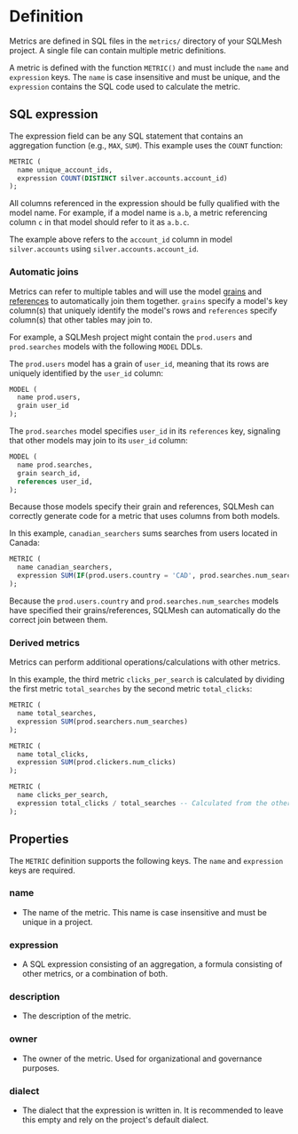 # Definition

Metrics are defined in SQL files in the `metrics/` directory of your SQLMesh project. A single file can contain multiple metric definitions.

A metric is defined with the function `METRIC()` and must include the `name` and `expression` keys. The `name` is case insensitive and must be unique, and the `expression` contains the SQL code used to calculate the metric.

## SQL expression
The expression field can be any SQL statement that contains an aggregation function (e.g., `MAX`, `SUM`). This example uses the `COUNT` function:

```sql linenums="1"
METRIC (
  name unique_account_ids,
  expression COUNT(DISTINCT silver.accounts.account_id)
);
```

All columns referenced in the expression should be fully qualified with the model name. For example, if a model name is `a.b`, a metric referencing column `c` in that model should refer to it as `a.b.c`.

The example above refers to the `account_id` column in model `silver.accounts` using `silver.accounts.account_id`.

### Automatic joins
Metrics can refer to multiple tables and will use the model [grains](../models/overview.md#grain) and [references](../models/overview.md#references) to automatically join them together. `grains` specify a model's key column(s) that uniquely identify the model's rows and `references` specify column(s) that other tables may join to.

For example, a SQLMesh project might contain the `prod.users` and `prod.searches` models with the following `MODEL` DDLs.

The `prod.users` model has a grain of `user_id`, meaning that its rows are uniquely identified by the `user_id` column:

```sql linenums="1"
MODEL (
  name prod.users,
  grain user_id
);
```

The `prod.searches` model specifies `user_id` in its `references` key, signaling that other models may join to its `user_id` column:

```sql linenums="1"
MODEL (
  name prod.searches,
  grain search_id,
  references user_id,
);
```

Because those models specify their grain and references, SQLMesh can correctly generate code for a metric that uses columns from both models.

In this example, `canadian_searchers` sums searches from users located in Canada:

```sql linenums="1"
METRIC (
  name canadian_searchers,
  expression SUM(IF(prod.users.country = 'CAD', prod.searches.num_searches, 0)),
);
```

Because the `prod.users.country` and `prod.searches.num_searches` models have specified their grains/references, SQLMesh can automatically do the correct join between them.

### Derived metrics

Metrics can perform additional operations/calculations with other metrics.

In this example, the third metric `clicks_per_search` is calculated by dividing the first metric `total_searches` by the second metric `total_clicks`:

```sql linenums="1"
METRIC (
  name total_searches,
  expression SUM(prod.searchers.num_searches)
);

METRIC (
  name total_clicks,
  expression SUM(prod.clickers.num_clicks)
);

METRIC (
  name clicks_per_search,
  expression total_clicks / total_searches -- Calculated from the other two metrics
);
```

## Properties

The `METRIC` definition supports the following keys. The `name` and `expression` keys are required.

### name
- The name of the metric. This name is case insensitive and must be unique in a project.

### expression
- A SQL expression consisting of an aggregation, a formula consisting of other metrics, or a combination of both.

### description
- The description of the metric.

### owner
- The owner of the metric. Used for organizational and governance purposes.

### dialect
- The dialect that the expression is written in. It is recommended to leave this empty and rely on the project's default dialect.
